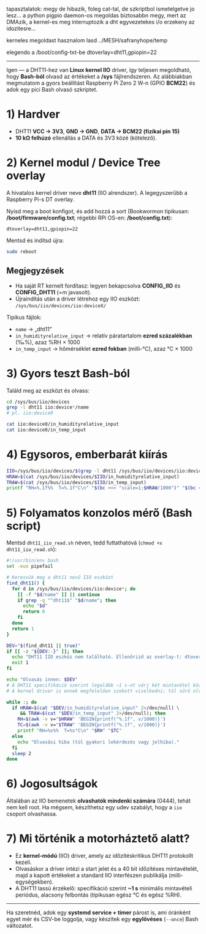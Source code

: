 

tapasztalatok: megy de hibazik, foleg cat-tal, de szkriptbol ismetelgetve jo lesz...
a python pigpio daemon-os megoldas biztosabbn megy, mert az DMAzik, a kernel-es meg interruptozik
a dht egyvezetekes i/o erzekeny az idozitesre...

kerneles megoldast hasznalom
lasd ../MESH/safranyhope/temp

elegendo a /boot/config-txt-be
dtoverlay=dht11,gpiopin=22


**********

Igen — a DHT11-hez van **Linux kernel IIO** driver, így teljesen megoldható, hogy **Bash-ból** olvasd az értékeket a **/sys** fájlrendszeren. Az alábbiakban megmutatom a gyors beállítást Raspberry Pi Zero 2 W-n (GPIO **BCM22**) és adok egy pici Bash olvasó szkriptet.

# 1) Hardver

* DHT11 **VCC → 3V3**, **GND → GND**, **DATA → BCM22 (fizikai pin 15)**
* **10 kΩ felhúzó** ellenállás a DATA és 3V3 közé (kötelező).

# 2) Kernel modul / Device Tree overlay

A hivatalos kernel driver neve **dht11** (IIO alrendszer). A legegyszerűbb a Raspberry Pi-s DT overlay.

Nyisd meg a boot konfigot, és add hozzá a sort (Bookwormon tipikusan: **/boot/firmware/config.txt**; régebbi RPi OS-en: **/boot/config.txt**):

```
dtoverlay=dht11,gpiopin=22
```

Mentsd és indítsd újra:

```bash
sudo reboot
```

## Megjegyzések

* Ha saját RT kernelt fordítasz: legyen bekapcsolva **CONFIG\_IIO** és **CONFIG\_DHT11** (=m javasolt).
* Újraindítás után a driver létrehoz egy IIO eszközt:
  `/sys/bus/iio/devices/iio:deviceX/`

Tipikus fájlok:

* `name` → „dht11”
* `in_humidityrelative_input` → relatív páratartalom **ezred százalékban** (‰%), azaz %RH × 1000
* `in_temp_input` → hőmérséklet **ezred fokban** (milli-°C), azaz °C × 1000

# 3) Gyors teszt Bash-ból

Találd meg az eszközt és olvass:

```bash
cd /sys/bus/iio/devices
grep -l dht11 iio:device*/name
# pl. iio:device0

cat iio:device0/in_humidityrelative_input
cat iio:device0/in_temp_input
```

# 4) Egysoros, emberbarát kiírás

```bash
IIO=/sys/bus/iio/devices/$(grep -l dht11 /sys/bus/iio/devices/iio:device*/name | xargs dirname | xargs basename)
HRAW=$(cat /sys/bus/iio/devices/$IIO/in_humidityrelative_input)
TRAW=$(cat /sys/bus/iio/devices/$IIO/in_temp_input)
printf "RH=%.1f%%  T=%.1f°C\n" "$(bc <<< "scale=1;$HRAW/1000")" "$(bc <<< "scale=1;$TRAW/1000")"
```

# 5) Folyamatos konzolos mérő (Bash script)

Mentsd `dht11_iio_read.sh` néven, tedd futtathatóvá (`chmod +x dht11_iio_read.sh`):

```bash
#!/usr/bin/env bash
set -euo pipefail

# Keressük meg a dht11 nevű IIO eszközt
find_dht11() {
  for d in /sys/bus/iio/devices/iio:device*; do
    [[ -f "$d/name" ]] || continue
    if grep -q "^dht11$" "$d/name"; then
      echo "$d"
      return 0
    fi
  done
  return 1
}

DEV="$(find_dht11 || true)"
if [[ -z "${DEV:-}" ]]; then
  echo "DHT11 IIO eszköz nem található. Ellenőrizd az overlay-t: dtoverlay=dht11,gpiopin=22"
  exit 1
fi

echo "Olvasás innen: $DEV"
# A DHT11 specifikáció szerint legalább ~1 s-ot várj két mintavétel között.
# A kernel driver is ennek megfelelően szokott viselkedni; túl sűrű olvasás hibát adhat.

while :; do
  if HRAW=$(cat "$DEV/in_humidityrelative_input" 2>/dev/null) \
     && TRAW=$(cat "$DEV/in_temp_input" 2>/dev/null); then
    RH=$(awk -v v="$HRAW" 'BEGIN{printf("%.1f", v/1000)}')
    TC=$(awk -v v="$TRAW" 'BEGIN{printf("%.1f", v/1000)}')
    printf "RH=%s%%  T=%s°C\n" "$RH" "$TC"
  else
    echo "Olvasási hiba (túl gyakori lekérdezés vagy jelhiba)."
  fi
  sleep 2
done
```

# 6) Jogosultságok

Általában az IIO bemenetek **olvashatók mindenki számára** (0444), tehát nem kell root. Ha mégsem, készíthetsz egy udev szabályt, hogy a `iio` csoport olvashassa.

# 7) Mi történik a motorháztető alatt?

* Ez **kernel-módú** (IIO) driver, amely az időzítéskritikus DHT11 protokollt kezeli.
* Olvasáskor a driver intézi a start jelet és a 40 bit időzítéses mintavételét, majd a kapott értékeket a standard IIO interfészen publikálja (milli-egységekben).
* A DHT11 lassú érzékelő: specifikáció szerint **\~1 s** minimális mintavételi periódus, alacsony felbontás (tipikusan egész °C és egész %RH).

---

Ha szeretnéd, adok egy **systemd service + timer** párost is, ami óránként egyet mér és CSV-be loggolja, vagy készítek egy **egylövéses** (`--once`) Bash változatot.

